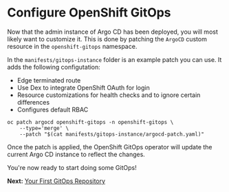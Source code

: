 # Configure OpenShift GitOps

Now that the admin instance of Argo CD has been deployed, you will most likely want to customize it.  This is done by patching the `ArgoCD` custom resource in the `openshift-gitops` namespace.

In the `manifests/gitops-instance` folder is an example patch you can use.  It adds the following configutation:

* Edge terminated route
* Use Dex to integrate OpenShift OAuth for login
* Resource customizations for health checks and to ignore certain differences
* Configures default RBAC

```
oc patch argocd openshift-gitops -n openshift-gitops \
    --type='merge' \
    --patch "$(cat manifests/gitops-instance/argocd-patch.yaml)"
```

Once the patch is applied, the OpenShift GitOps operator will update the current Argo CD instance to reflect the changes.

You're now ready to start doing some GitOps!

**Next:** [Your First GitOps Repository](03-first-gitops-repo.md)